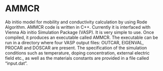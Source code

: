 # AMMCR
Ab initio model for mobility and conductivity calculation by using Rode Algorithm.
AMMCR code is written in C++. Currently it is interfaced with Vienna Ab initio Simulation Package (VASP). It is very simple to use. Once compiled, it produces an executable called AMMCR. The executable can be run in a directory where four VASP output files: OUTCAR, EIGENVAL, PROCAR and DOSCAR are present. The specification of the simulation conditions such as temperature, doping concentration, external electric field etc., as well as the materials constants are provided in a file called “input.dat”. 
